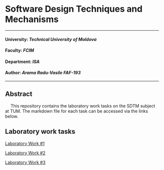 # Software Design Techniques and Mechanisms
----
#### University: _Technical University of Moldova_
#### Faculty: _FCIM_
#### Department: _ISA_
#### Author: _Arama Radu-Vasile FAF-193_
----

## Abstract

&ensp;&ensp; This repository contains the laboratory work tasks on the SDTM subject at TUM. 
The markdown file for each task can be accessed via the links below.  

## Laboratory work tasks

[Laboratory Work #1](https://github.com/radu-arama4/SDTM-Labs/tree/master/src/com/radu/Lab_1)

[Laboratory Work #2](https://github.com/radu-arama4/SDTM-Labs/tree/master/src/com/radu/Lab_2)

[Laboratory Work #3](https://github.com/radu-arama4/SDTM-Labs/tree/master/src/com/radu/Lab_3)

